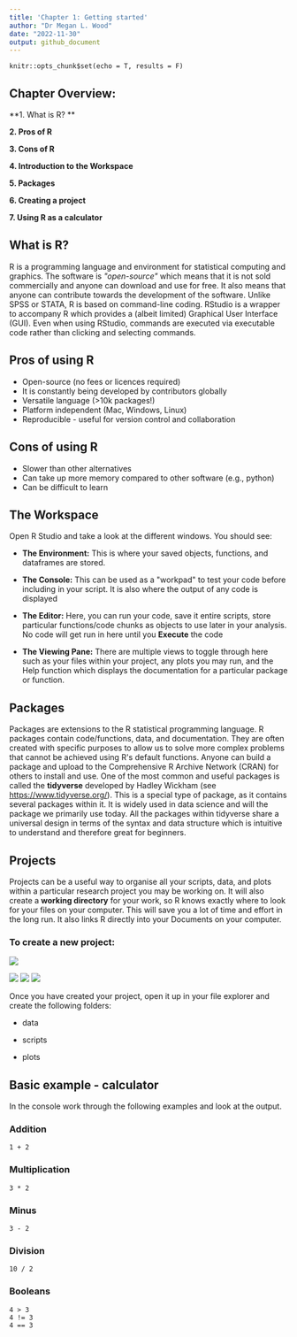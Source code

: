 ```yaml
---
title: 'Chapter 1: Getting started'
author: "Dr Megan L. Wood"
date: "2022-11-30"
output: github_document
---
```


```{r setup, include=FALSE}
knitr::opts_chunk$set(echo = T, results = F)
```

## Chapter Overview: 
**1. What is R? **

**2. Pros of R**

**3. Cons of R** 

**4. Introduction to the Workspace**

**5. Packages**

**6. Creating a project**

**7. Using R as a calculator**

## What is R? 
R is a programming language and environment for statistical computing and graphics. The software is *"open-source"* which means that it is not sold commercially and anyone can download and use for free. It also means that anyone can contribute towards the development of the software. Unlike SPSS or STATA, R is based on command-line coding. RStudio is a wrapper to accompany R which provides a (albeit limited) Graphical User Interface (GUI). Even when using RStudio, commands are executed via executable code rather than clicking and selecting commands. 

## Pros of using R 
- Open-source (no fees or licences required)
- It is constantly being developed by contributors globally 
- Versatile language (>10k packages!)
- Platform independent (Mac, Windows, Linux)
- Reproducible - useful for version control and collaboration


## Cons of using R 
- Slower than other alternatives 
- Can take up more memory compared to other software (e.g., python)
- Can be difficult to learn 

## The Workspace 
Open R Studio and take a look at the different windows. You should see: 

- **The Environment:** This is where your saved objects, functions, and dataframes are stored. 

- **The Console:** This can be used as a "workpad" to test your code before including in your script. It is also where the output of any code is displayed

- **The Editor:** Here, you can run your code, save it entire scripts, store particular functions/code chunks as objects to use later in your analysis. No code will get run in here until you **Execute** the code 

- **The Viewing Pane:** There are multiple views to toggle through here such as your files within your project, any plots you may run, and the Help function which displays the documentation for a particular package or function.

## Packages 
Packages are extensions to the R statistical programming language. R packages contain code/functions, data, and documentation. They are often created with specific purposes to allow us to solve more complex problems that cannot be achieved using R's default functions. Anyone can build a package and upload to the Comprehensive R Archive Network (CRAN) for others to install and use. One of the most common and useful packages is called the **tidyverse** developed by Hadley Wickham (see https://www.tidyverse.org/). This is a special type of package, as it contains several packages within it. It is widely used in data science and will the package we primarily use today. All the packages within tidyverse share a universal design in terms of the syntax and data structure which is intuitive to understand and therefore great for beginners. 


## Projects 
Projects can be a useful way to organise all your scripts, data, and plots within a particular research project you may be working on. It will also create a **working directory** for your work, so R knows exactly where to look for your files on your computer. This will save you a lot of time and effort in the long run. It also links R directly into your Documents on your computer. 


### To create a new project: 
![ ](./Screenshots/project.png)

![ ](./Screenshots/project2.png)
![ ](./Screenshots/project3.png)
![ ](./Screenshots/project4.png)

Once you have created your project, open it up in your file explorer and create the following folders: 

- data 

- scripts 

- plots 

## Basic example - calculator 
In the console work through the following examples and look at the output. 

### Addition 
```{r calculator example 1}
1 + 2
```

### Multiplication 
```{r calculator example 2}
3 * 2
```

### Minus
```{r calculator example 3}
3 - 2
```

### Division
```{r calculator example 4}
10 / 2
```

### Booleans
```{r calculator example 5}
4 > 3 
4 != 3
4 == 3 
```

